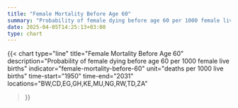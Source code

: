 ```yaml
---
title: "Female Mortality Before Age 60"
summary: "Probability of female dying before age 60 per 1000 female live births"
date: 2025-04-05T14:25:13+03:00
type: chart
---
```


{{< chart
    type="line"
    title="Female Mortality Before Age 60"
    description="Probability of female dying before age 60 per 1000 female live births"
    indicator="female-mortality-before-60"
    unit="deaths per 1000 live births"
    time-start="1950"
    time-end="2031"
    locations="BW,CD,EG,GH,KE,MU,NG,RW,TD,ZA"
>}}
